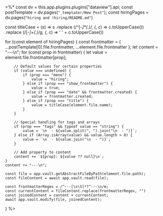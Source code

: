 <%*
const dv = this.app.plugins.plugins["dataview"].api;
const postTemplate = dv.pages(`"_templater/New Post"`);
const hiringPages = dv.pages(`"hiring and !hiring/README.md"`)

const titleCase = (s) => s
	.replace (/^[-_]*(.)/, (_, c) => c.toUpperCase())
	.replace (/[-_]+(.)/g, (_, c) => ' ' + c.toUpperCase())

for (const element of hiringPages) {
	const frontmatter = { ...postTemplate[0].file.frontmatter, ...element.file.frontmatter };
	let content = "---\n";
	for (const prop in frontmatter) {
	    let value = element.file.frontmatter[prop];
	
	    // Default values for certain properties
	    if (value === undefined) {
	        if (prop === "menu") {
	            value = "hiring";
	        } else if (prop === "show_frontmatter") {
	            value = true;
	        } else if (prop === "date" && frontmatter.created) {
	            value = frontmatter.created;
	        } else if (prop === "title") {
	            value = titleCase(element.file.name);
	        }
	    }
	
	    // Special handling for tags and arrays
	    if (prop === "tags" && typeof value == "string") {
	        value = `\n  - ${value.split(", ").join("\n  - ")}`;
	    } else if (Array.isArray(value) && value.length > 0) {
	        value = `\n  - ${value.join("\n  - ")}`;
	    }
	
	    // Add property to content
	    content += `${prop}: ${value ?? null}\n`;
	}
	content += "---\n";

	const file = app.vault.getAbstractFileByPath(element.file.path);
	const fileContent = await app.vault.read(file);

	const frontmatterRegex = /^---[\s\S]*?^---\n/m;
	const currentContent = fileContent.replace(frontmatterRegex, "")
	const joinedContent = content + currentContent;
	await app.vault.modify(file, joinedContent);
}
%>